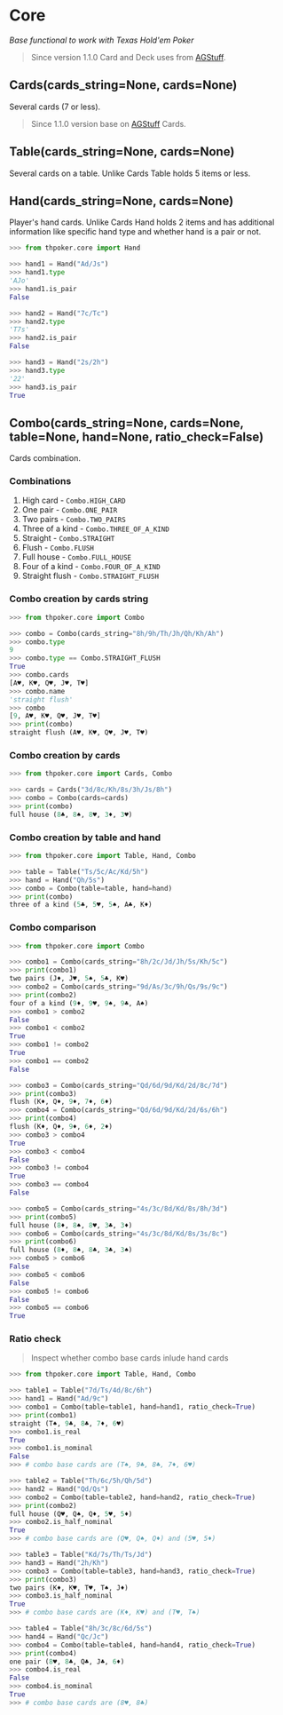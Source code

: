 # Core

*Base functional to work with Texas Hold'em Poker*

> Since version 1.1.0 Card and Deck uses from [AGStuff](https://github.com/YegorDB/AGStuff).

## Cards(cards_string=None, cards=None)

Several cards (7 or less).

> Since 1.1.0 version base on [AGStuff](https://github.com/YegorDB/AGStuff) Cards.

## Table(cards_string=None, cards=None)

Several cards on a table. Unlike Cards Table holds 5 items or less.

## Hand(cards_string=None, cards=None)

Player's hand cards. Unlike Cards Hand holds 2 items and has additional information like specific hand type and whether hand is a pair or not.

```python
>>> from thpoker.core import Hand

>>> hand1 = Hand("Ad/Js")
>>> hand1.type
'AJo'
>>> hand1.is_pair
False

>>> hand2 = Hand("7c/Tc")
>>> hand2.type
'T7s'
>>> hand2.is_pair
False

>>> hand3 = Hand("2s/2h")
>>> hand3.type
'22'
>>> hand3.is_pair
True
```

## Combo(cards_string=None, cards=None, table=None, hand=None, ratio_check=False)

Cards combination.

### Combinations
1. High card - `Combo.HIGH_CARD`
2. One pair - `Combo.ONE_PAIR`
3. Two pairs - `Combo.TWO_PAIRS`
4. Three of a kind - `Combo.THREE_OF_A_KIND`
5. Straight - `Combo.STRAIGHT`
6. Flush - `Combo.FLUSH`
7. Full house - `Combo.FULL_HOUSE`
8. Four of a kind - `Combo.FOUR_OF_A_KIND`
9. Straight flush - `Combo.STRAIGHT_FLUSH`

### Combo creation by cards string
```python
>>> from thpoker.core import Combo

>>> combo = Combo(cards_string="8h/9h/Th/Jh/Qh/Kh/Ah")
>>> combo.type
9
>>> combo.type == Combo.STRAIGHT_FLUSH
True
>>> combo.cards
[A♥, K♥, Q♥, J♥, T♥]
>>> combo.name
'straight flush'
>>> combo
[9, A♥, K♥, Q♥, J♥, T♥]
>>> print(combo)
straight flush (A♥, K♥, Q♥, J♥, T♥)
```

### Combo creation by cards
```python
>>> from thpoker.core import Cards, Combo

>>> cards = Cards("3d/8c/Kh/8s/3h/Js/8h")
>>> combo = Combo(cards=cards)
>>> print(combo)
full house (8♣, 8♠, 8♥, 3♦, 3♥)
```

### Combo creation by table and hand
```python
>>> from thpoker.core import Table, Hand, Combo

>>> table = Table("Ts/5c/Ac/Kd/5h")
>>> hand = Hand("Qh/5s")
>>> combo = Combo(table=table, hand=hand)
>>> print(combo)
three of a kind (5♣, 5♥, 5♠, A♣, K♦)
```

### Сombo comparison
```python
>>> from thpoker.core import Combo

>>> combo1 = Combo(cards_string="8h/2c/Jd/Jh/5s/Kh/5c")
>>> print(combo1)
two pairs (J♦, J♥, 5♠, 5♣, K♥)
>>> combo2 = Combo(cards_string="9d/As/3c/9h/Qs/9s/9c")
>>> print(combo2)
four of a kind (9♦, 9♥, 9♠, 9♣, A♠)
>>> combo1 > combo2
False
>>> combo1 < combo2
True
>>> combo1 != combo2
True
>>> combo1 == combo2
False

>>> combo3 = Combo(cards_string="Qd/6d/9d/Kd/2d/8c/7d")
>>> print(combo3)
flush (K♦, Q♦, 9♦, 7♦, 6♦)
>>> combo4 = Combo(cards_string="Qd/6d/9d/Kd/2d/6s/6h")
>>> print(combo4)
flush (K♦, Q♦, 9♦, 6♦, 2♦)
>>> combo3 > combo4
True
>>> combo3 < combo4
False
>>> combo3 != combo4
True
>>> combo3 == combo4
False

>>> combo5 = Combo(cards_string="4s/3c/8d/Kd/8s/8h/3d")
>>> print(combo5)
full house (8♦, 8♠, 8♥, 3♣, 3♦)
>>> combo6 = Combo(cards_string="4s/3c/8d/Kd/8s/3s/8c")
>>> print(combo6)
full house (8♦, 8♠, 8♣, 3♣, 3♠)
>>> combo5 > combo6
False
>>> combo5 < combo6
False
>>> combo5 != combo6
False
>>> combo5 == combo6
True
```

### Ratio check
> Inspect whether combo base cards inlude hand cards

```python
>>> from thpoker.core import Table, Hand, Combo

>>> table1 = Table("7d/Ts/4d/8c/6h")
>>> hand1 = Hand("Ad/9c")
>>> combo1 = Combo(table=table1, hand=hand1, ratio_check=True)
>>> print(combo1)
straight (T♠, 9♣, 8♣, 7♦, 6♥)
>>> combo1.is_real
True
>>> combo1.is_nominal
False
>>> # combo base cards are (T♠, 9♣, 8♣, 7♦, 6♥)

>>> table2 = Table("Th/6c/5h/Qh/5d")
>>> hand2 = Hand("Qd/Qs")
>>> combo2 = Combo(table=table2, hand=hand2, ratio_check=True)
>>> print(combo2)
full house (Q♥, Q♠, Q♦, 5♥, 5♦)
>>> combo2.is_half_nominal
True
>>> # combo base cards are (Q♥, Q♠, Q♦) and (5♥, 5♦)

>>> table3 = Table("Kd/7s/Th/Ts/Jd")
>>> hand3 = Hand("2h/Kh")
>>> combo3 = Combo(table=table3, hand=hand3, ratio_check=True)
>>> print(combo3)
two pairs (K♦, K♥, T♥, T♠, J♦)
>>> combo3.is_half_nominal
True
>>> # combo base cards are (K♦, K♥) and (T♥, T♠)

>>> table4 = Table("8h/3c/8c/6d/5s")
>>> hand4 = Hand("Qc/Jc")
>>> combo4 = Combo(table=table4, hand=hand4, ratio_check=True)
>>> print(combo4)
one pair (8♥, 8♣, Q♣, J♣, 6♦)
>>> combo4.is_real
False
>>> combo4.is_nominal
True
>>> # combo base cards are (8♥, 8♣)
```

